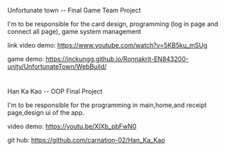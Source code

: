 Unfortunate town -- Final Game Team Project

I'm to be responsible for the card design, programming (log in page and connect all page), game system management

link video demo: https://www.youtube.com/watch?v=5KB5ku_mSUg

game demo: https://inckungg.github.io/Ronnakrit-EN843200-unity/UnfortunateTown/WebBuild/

#
Han Ka Kao -- OOP Final Project

I'm to be responsible for the programming in main,home,and receipt page,design ui of the app.

video demo: https://youtu.be/XIXb_pbFwN0

git hub: https://github.com/carnation-02/Han_Ka_Kao

